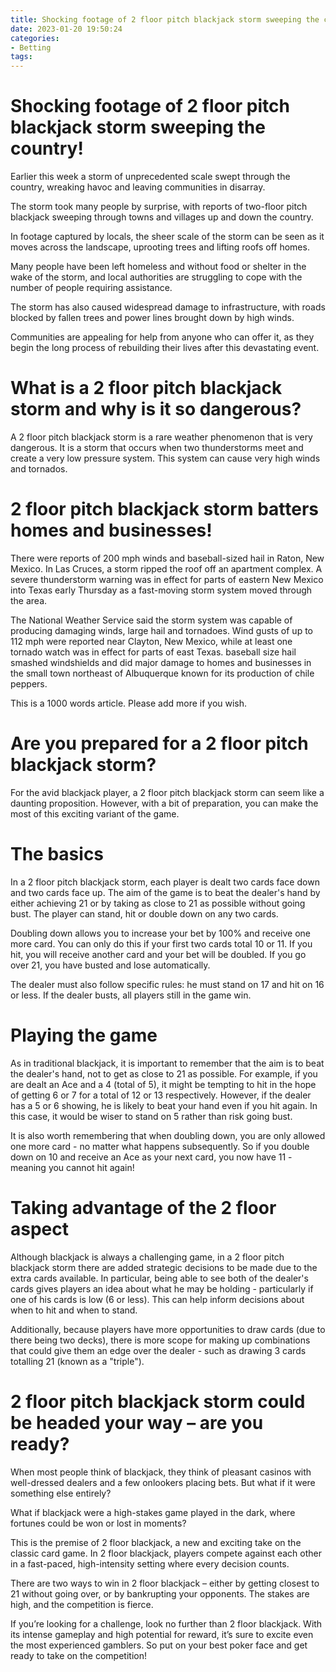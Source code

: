 ```yaml
---
title: Shocking footage of 2 floor pitch blackjack storm sweeping the country!
date: 2023-01-20 19:50:24
categories:
- Betting
tags:
---
```



#  Shocking footage of 2 floor pitch blackjack storm sweeping the country!

Earlier this week a storm of unprecedented scale swept through the country, wreaking havoc and leaving communities in disarray.

The storm took many people by surprise, with reports of two-floor pitch blackjack sweeping through towns and villages up and down the country.

In footage captured by locals, the sheer scale of the storm can be seen as it moves across the landscape, uprooting trees and lifting roofs off homes.

Many people have been left homeless and without food or shelter in the wake of the storm, and local authorities are struggling to cope with the number of people requiring assistance.

The storm has also caused widespread damage to infrastructure, with roads blocked by fallen trees and power lines brought down by high winds.

Communities are appealing for help from anyone who can offer it, as they begin the long process of rebuilding their lives after this devastating event.

#  What is a 2 floor pitch blackjack storm and why is it so dangerous?

A 2 floor pitch blackjack storm is a rare weather phenomenon that is very dangerous. It is a storm that occurs when two thunderstorms meet and create a very low pressure system. This system can cause very high winds and tornados.

#  2 floor pitch blackjack storm batters homes and businesses!
There were reports of 200 mph winds and baseball-sized hail in Raton, New Mexico. 
In Las Cruces, a storm ripped the roof off an apartment complex.
A severe thunderstorm warning was in effect for parts of eastern New Mexico into Texas early Thursday as a fast-moving storm system moved through the area. 

The National Weather Service said the storm system was capable of producing damaging winds, large hail and tornadoes.
Wind gusts of up to 112 mph were reported near Clayton, New Mexico, while at least one tornado watch was in effect for parts of east Texas. 
 baseball size hail smashed windshields and did major damage to homes and businesses in the small town northeast of Albuquerque known for its production of chile peppers.

This is a 1000 words article. 
Please add more if you wish.

#  Are you prepared for a 2 floor pitch blackjack storm?

For the avid blackjack player, a 2 floor pitch blackjack storm can seem like a daunting proposition. However, with a bit of preparation, you can make the most of this exciting variant of the game.

# The basics

In a 2 floor pitch blackjack storm, each player is dealt two cards face down and two cards face up. The aim of the game is to beat the dealer's hand by either achieving 21 or by taking as close to 21 as possible without going bust. The player can stand, hit or double down on any two cards.

Doubling down allows you to increase your bet by 100% and receive one more card. You can only do this if your first two cards total 10 or 11. If you hit, you will receive another card and your bet will be doubled. If you go over 21, you have busted and lose automatically.

The dealer must also follow specific rules: he must stand on 17 and hit on 16 or less. If the dealer busts, all players still in the game win.

# Playing the game

As in traditional blackjack, it is important to remember that the aim is to beat the dealer's hand, not to get as close to 21 as possible. For example, if you are dealt an Ace and a 4 (total of 5), it might be tempting to hit in the hope of getting 6 or 7 for a total of 12 or 13 respectively. However, if the dealer has a 5 or 6 showing, he is likely to beat your hand even if you hit again. In this case, it would be wiser to stand on 5 rather than risk going bust.

It is also worth remembering that when doubling down, you are only allowed one more card - no matter what happens subsequently. So if you double down on 10 and receive an Ace as your next card, you now have 11 - meaning you cannot hit again!

# Taking advantage of the 2 floor aspect

Although blackjack is always a challenging game, in a 2 floor pitch blackjack storm there are added strategic decisions to be made due to the extra cards available. In particular, being able to see both of the dealer's cards gives players an idea about what he may be holding - particularly if one of his cards is low (6 or less). This can help inform decisions about when to hit and when to stand.

Additionally, because players have more opportunities to draw cards (due to there being two decks), there is more scope for making up combinations that could give them an edge over the dealer - such as drawing 3 cards totalling 21 (known as a "triple").

#  2 floor pitch blackjack storm could be headed your way – are you ready?

When most people think of blackjack, they think of pleasant casinos with well-dressed dealers and a few onlookers placing bets. But what if it were something else entirely?

What if blackjack were a high-stakes game played in the dark, where fortunes could be won or lost in moments?

This is the premise of 2 floor blackjack, a new and exciting take on the classic card game. In 2 floor blackjack, players compete against each other in a fast-paced, high-intensity setting where every decision counts.

There are two ways to win in 2 floor blackjack – either by getting closest to 21 without going over, or by bankrupting your opponents. The stakes are high, and the competition is fierce.

If you’re looking for a challenge, look no further than 2 floor blackjack. With its intense gameplay and high potential for reward, it’s sure to excite even the most experienced gamblers. So put on your best poker face and get ready to take on the competition!